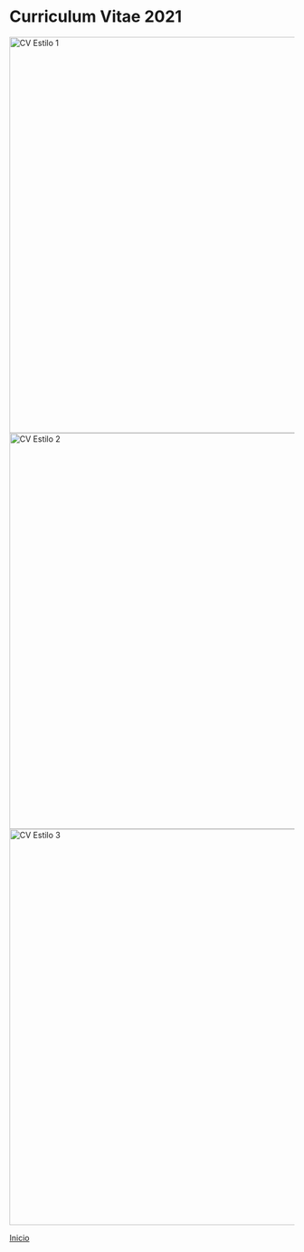 # Curriculum Vitae 2021

<img src="https://i.imgur.com/O8SPNY2.jpg" style="width: 700px; width: 700px" alt="CV Estilo 1">
<br>

<img src="https://i.imgur.com/TQO1ZaL.jpg" style="width: 700px; width: 700px" alt="CV Estilo 2">
<br>

<img src="https://i.imgur.com/iksGM8e.jpg" style="width: 700px; width: 700px" alt="CV Estilo 3">
<br>

[Inicio](index.md)
